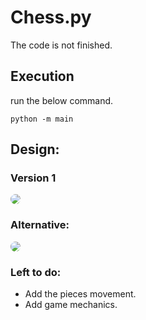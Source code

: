 # Chess.py
The code is not finished.

## Execution
run the below command.
```shell
python -m main
```

## Design:
### Version 1


  <img
    src="https://github.com/Milton-Avila/Chess.py/assets/79611719/bff47735-95a6-464a-8a13-a83c24b01968"
    style="border-radius: 10px;"/>

### Alternative:


 <img
   src="https://github.com/Milton-Avila/Chess.py/assets/79611719/2b7f65b4-3b0e-4d60-8b71-2606ac00793d"
   style="border-radius: 10px;"/>

### Left to do:
* Add the pieces movement.
* Add game mechanics.
